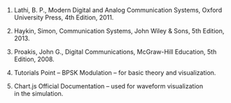 1. Lathi, B. P., Modern Digital and Analog Communication Systems, Oxford University Press, 4th Edition, 2011.


2. Haykin, Simon, Communication Systems, John Wiley & Sons, 5th Edition, 2013.


3. Proakis, John G., Digital Communications, McGraw-Hill Education, 5th Edition, 2008.


4. Tutorials Point – BPSK Modulation – for basic theory and visualization.


5. Chart.js Official Documentation – used for waveform visualization in the simulation.
